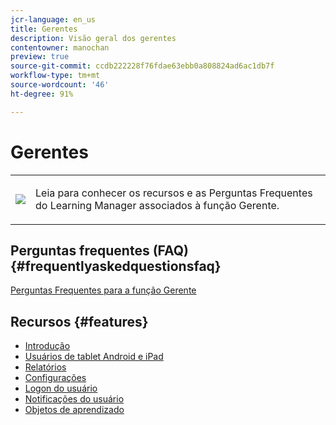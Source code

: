 ```yaml
---
jcr-language: en_us
title: Gerentes
description: Visão geral dos gerentes
contentowner: manochan
preview: true
source-git-commit: ccdb222228f76fdae63ebb0a808824ad6ac1db7f
workflow-type: tm+mt
source-wordcount: '46'
ht-degree: 91%

---
```




# Gerentes

<table> 
 <tbody>
  <tr> 
   <td><img src="assets/manager2.png"></td> 
   <td><p>Leia para conhecer os recursos e as Perguntas Frequentes do Learning Manager associados à função Gerente. </p></td> 
  </tr> 
 </tbody>
</table>

## Perguntas frequentes (FAQ) {#frequentlyaskedquestionsfaq}

[Perguntas Frequentes para a função Gerente](managers/frequently-asked-questions-for-managers.md)

## Recursos {#features}

* [Introdução](managers/feature-summary/learning-objects.md#main-pars_header)
* [Usuários de tablet Android e iPad](managers/feature-summary/ipad-android-tablet-users.md)
* [Relatórios](managers/feature-summary/reports.md)
* [Configurações](managers/feature-summary/settings.md)
* [Logon do usuário](managers/feature-summary/user-login.md)
* [Notificações do usuário](managers/feature-summary/user-notifications.md) [](managers/feature-summary/settings.md)
* [Objetos de aprendizado](managers/feature-summary/learning-objects.md)
